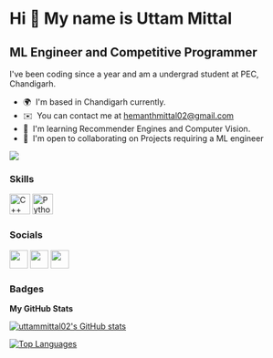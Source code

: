 Hi 👋 My name is Uttam Mittal
=============================

ML Engineer and Competitive Programmer
--------------------------------------

I've been coding since a year and am a undergrad student at PEC, Chandigarh.

* 🌍  I'm based in Chandigarh currently.
* ✉️  You can contact me at [hemanthmittal02@gmail.com](mailto:hemanthmittal02@gmail.com)
* 🧠  I'm learning Recommender Engines and Computer Vision.
* 🤝  I'm open to collaborating on Projects requiring a ML engineer

<a href="https://www.github.com/uttammittal02" target="_blank" rel="noreferrer"><img
src="https://img.shields.io/github/followers/uttammittal02?logo=github&style=for-the-badge&color=0891b2&labelColor=1c1917" /></a>

### Skills

<p align="left">
<a href="https://docs.microsoft.com/en-us/cpp/?view=msvc-170" target="_blank" rel="noreferrer"><img src="https://raw.githubusercontent.com/danielcranney/readme-generator/main/public/icons/skills/cplusplus-colored.svg" width="36" height="36" alt="C++" /></a>
<a href="https://www.python.org/" target="_blank" rel="noreferrer"><img src="https://raw.githubusercontent.com/danielcranney/readme-generator/main/public/icons/skills/python-colored.svg" width="36" height="36" alt="Python" /></a>
</p>


### Socials

<p align="left"> <a href="https://discord.com/users/Honesty best#2496" target="_blank" rel="noreferrer"><img src="https://raw.githubusercontent.com/danielcranney/readme-generator/main/public/icons/socials/discord.svg" width="32" height="32" /></a> <a href="https://www.github.com/uttammittal02" target="_blank" rel="noreferrer"><img src="https://raw.githubusercontent.com/danielcranney/readme-generator/main/public/icons/socials/github.svg" width="32" height="32" /></a> <a href="https://www.linkedin.com/in/uttam-mittal-31aa09221/" target="_blank" rel="noreferrer"><img src="https://raw.githubusercontent.com/danielcranney/readme-generator/main/public/icons/socials/linkedin.svg" width="32" height="32" /></a></p>

### Badges

<b>My GitHub Stats</b>

<a href="http://www.github.com/uttammittal02"><img src="https://github-readme-stats.vercel.app/api?username=uttammittal02&show_icons=true&hide=&count_private=true&title_color=0891b2&text_color=ffffff&icon_color=0891b2&bg_color=1c1917&hide_border=true&show_icons=true" alt="uttammittal02's GitHub stats" /></a>

<a href="https://github.com/uttammittal02" align="left"><img src="https://github-readme-stats.vercel.app/api/top-langs/?username=uttammittal02&langs_count=10&title_color=0891b2&text_color=ffffff&icon_color=0891b2&bg_color=1c1917&hide_border=true&locale=en&custom_title=Top%20%Languages" alt="Top Languages" /></a>
